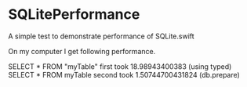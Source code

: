 SQLitePerformance
=================

A simple test to demonstrate performance of SQLite.swift

On my computer I get following performance.

SELECT * FROM "myTable"
first took 18.98943400383 (using typed)
SELECT * FROM myTable
second took 1.50744700431824 (db.prepare)
